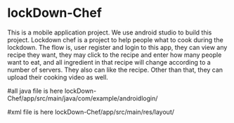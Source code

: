 # lockDown-Chef
This is a mobile application project. We use android studio to build this project. Lockdown chef is a project to help people what to cook during the lockdown. 
The flow is, user register and login to this app, they can view any recipe they want, they may click to the recipe and enter how many people want to eat, 
and all ingredient in that recipe will change according to a number of servers. They also can like the recipe. Other than that, they can upload their cooking 
video as well. 

#all java file is here 
lockDown-Chef/app/src/main/java/com/example/androidlogin/

#xml file is here
lockDown-Chef/app/src/main/res/layout/
